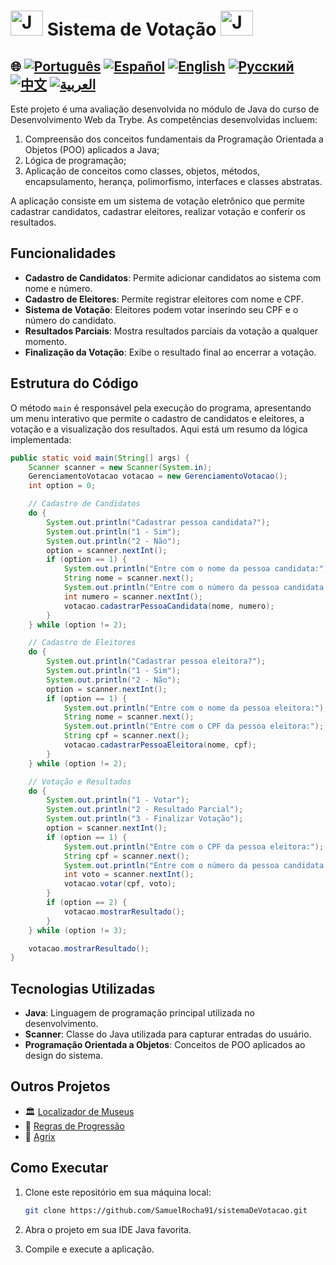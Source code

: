 # <img src="https://blog.geekhunter.com.br/wp-content/uploads/2020/07/pngwing.com_.png" alt="Java Projects Logo" width="52" height="40" /> Sistema de Votação <img src="https://blog.geekhunter.com.br/wp-content/uploads/2020/07/pngwing.com_.png" alt="Java Projects Logo" width="52" height="40" />

## 🌐 [![Português](https://img.shields.io/badge/Português-green)](https://github.com/SamuelRocha91//sistemaDeVotacao/blob/main/README.md) [![Español](https://img.shields.io/badge/Español-yellow)](https://github.com/SamuelRocha91//sistemaDeVotacao/blob/main/README_es.md) [![English](https://img.shields.io/badge/English-blue)](https://github.com/SamuelRocha91//sistemaDeVotacao/blob/main/README_en.md) [![Русский](https://img.shields.io/badge/Русский-lightgrey)](https://github.com/SamuelRocha91//sistemaDeVotacao/blob/main/README_ru.md) [![中文](https://img.shields.io/badge/中文-red)](https://github.com/SamuelRocha91//sistemaDeVotacao/Agrix/blob/main/README_ch.md) [![العربية](https://img.shields.io/badge/العربية-orange)](https://github.com/SamuelRocha91//sistemaDeVotacao/blob/main/README_ar.md)

<p>Este projeto é uma avaliação desenvolvida no módulo de Java do curso de Desenvolvimento Web da Trybe. As competências desenvolvidas incluem:</p>
<ol>
  <li>Compreensão dos conceitos fundamentais da Programação Orientada a Objetos (POO) aplicados a Java;</li>
  <li>Lógica de programação;</li>
  <li>Aplicação de conceitos como classes, objetos, métodos, encapsulamento, herança, polimorfismo, interfaces e classes abstratas.</li>
</ol>
<p>A aplicação consiste em um sistema de votação eletrônico que permite cadastrar candidatos, cadastrar eleitores, realizar votação e conferir os resultados.</p>

## Funcionalidades

- **Cadastro de Candidatos**: Permite adicionar candidatos ao sistema com nome e número.
- **Cadastro de Eleitores**: Permite registrar eleitores com nome e CPF.
- **Sistema de Votação**: Eleitores podem votar inserindo seu CPF e o número do candidato.
- **Resultados Parciais**: Mostra resultados parciais da votação a qualquer momento.
- **Finalização da Votação**: Exibe o resultado final ao encerrar a votação.

## Estrutura do Código

O método `main` é responsável pela execução do programa, apresentando um menu interativo que permite o cadastro de candidatos e eleitores, a votação e a visualização dos resultados. Aqui está um resumo da lógica implementada:

```java
public static void main(String[] args) {
    Scanner scanner = new Scanner(System.in);
    GerenciamentoVotacao votacao = new GerenciamentoVotacao();
    int option = 0;

    // Cadastro de Candidatos
    do {
        System.out.println("Cadastrar pessoa candidata?");
        System.out.println("1 - Sim");
        System.out.println("2 - Não");
        option = scanner.nextInt();
        if (option == 1) {
            System.out.println("Entre com o nome da pessoa candidata:");
            String nome = scanner.next();
            System.out.println("Entre com o número da pessoa candidata:");
            int numero = scanner.nextInt();
            votacao.cadastrarPessoaCandidata(nome, numero);
        }
    } while (option != 2);

    // Cadastro de Eleitores
    do {
        System.out.println("Cadastrar pessoa eleitora?");
        System.out.println("1 - Sim");
        System.out.println("2 - Não");
        option = scanner.nextInt();
        if (option == 1) {
            System.out.println("Entre com o nome da pessoa eleitora:");
            String nome = scanner.next();
            System.out.println("Entre com o CPF da pessoa eleitora:");
            String cpf = scanner.next();
            votacao.cadastrarPessoaEleitora(nome, cpf);
        }
    } while (option != 2);

    // Votação e Resultados
    do {
        System.out.println("1 - Votar");
        System.out.println("2 - Resultado Parcial");
        System.out.println("3 - Finalizar Votação");
        option = scanner.nextInt();
        if (option == 1) {
            System.out.println("Entre com o CPF da pessoa eleitora:");
            String cpf = scanner.next();
            System.out.println("Entre com o número da pessoa candidata:");
            int voto = scanner.nextInt();
            votacao.votar(cpf, voto);
        }
        if (option == 2) {
            votacao.mostrarResultado();
        }
    } while (option != 3);

    votacao.mostrarResultado();
}
```

## Tecnologias Utilizadas

- **Java**: Linguagem de programação principal utilizada no desenvolvimento.
- **Scanner**: Classe do Java utilizada para capturar entradas do usuário.
- **Programação Orientada a Objetos**: Conceitos de POO aplicados ao design do sistema.

## Outros Projetos

- 🏛️ [Localizador de Museus](https://github.com/SamuelRocha91/localizadorDeMuseus)
- 📃 [Regras de Progressão](https://github.com/SamuelRocha91/project_rule_of_progression)
- 🌱 [Agrix](https://github.com/SamuelRocha91/Agrix)

## Como Executar

1. Clone este repositório em sua máquina local:
   ```sh
   git clone https://github.com/SamuelRocha91/sistemaDeVotacao.git
   ```

2. Abra o projeto em sua IDE Java favorita.

3. Compile e execute a aplicação.
